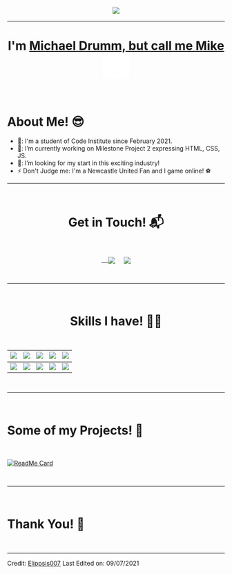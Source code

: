 <p align="center">
  <img src="https://miro.medium.com/max/2048/1*OohqW5DGh9CQS4hLY5FXzA.png" height="230"/>
</p>
<hr>
<h1 align="center">I'm <a href="https://github.com/Elippsis007">Michael Drumm, but call me Mike<a><img src="https://github.com/Kathryn-Jie/Kathryn-Jie/blob/main/wave.gif" width="60px"/></h1>
<Br>
<h1>About Me! 😎</h1>

- 🏫: I'm a student of Code Institute since February 2021.
- 🔭: I’m currently working on Milestone Project 2 expressing HTML, CSS, JS.
- 🤔: I’m looking for my start in this exciting industry!
- ⚡  Don't Judge me: I'm a Newcastle United Fan and I game online! ⚽
  
<hr>
<Br>
<h1 align="center">Get in Touch! 📬</h1>
<Br>
<p align="center">
<a href="https://www.linkedin.com/in/michael-drumm-88947716a/" target="blank"> &nbsp;&nbsp;&nbsp;  <a href="mailto:michaeldrmm@gmail.com" target="blank"><img align="center" src="https://img.shields.io/badge/michaeldrmm@gmail.com-D14836?style=for-the-badge&logo=gmail&logoColor=white" /></a>    &nbsp;&nbsp;&nbsp;       <a href="https://www.github.com/Elippsis007" target="blank"><img align="center" src="https://img.shields.io/badge/Elippsis007-100000?style=for-the-badge&logo=github&logoColor=white" /></a>
</p>
  
<Br>
<hr>
<Br>
<h1 align="center">Skills I have! 🤸‍♂</h1>
<Br>
  
|![](https://img.shields.io/badge/HTML%20-brightgreen?style=for-the-badge)|![](https://img.shields.io/badge/CSS%20-red?style=for-the-badge)|![](https://img.shields.io/badge/BootStrap%20-purple?style=for-the-badge)|![](https://img.shields.io/badge/JavaScript%20-orange?style=for-the-badge)|![](https://img.shields.io/badge/jQuery-blue?style=for-the-badge)|
|---|---|---|---|---|
|![](https://img.shields.io/badge/Python%20-green?style=for-the-badge)|![](https://img.shields.io/badge/API%20-yellow?style=for-the-badge)|![](https://img.shields.io/badge/-UX%20Design-blue?style=for-the-badge)|![](https://img.shields.io/badge/GitHub-pink?style=for-the-badge)|![](https://img.shields.io/badge/And%20More!-yellow?style=for-the-badge)|
  
  
<Br>
<hr>
<Br>
<h1>Some of my Projects! 🎨</h1>
<Br>
  
[![ReadMe Card](https://github-readme-stats.vercel.app/api/pin/?username=Elippsis007&repo=bruna_fernandes_phsiotherapy_m2)](https://github.com/Elippsis007/bruna_fernandes_physiotherapy_m2)
 
  
<Br>
<hr>
<Br>
<h1>Thank You! 🤵 </h1>
<Br>

------
  
Credit: [Elippsis007](https://github.com/Elippsis007)
Last Edited on: 09/07/2021
